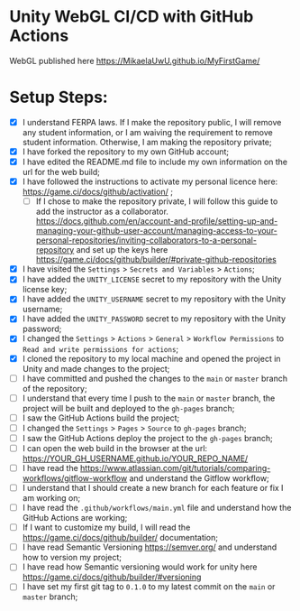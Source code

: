 # Unity WebGL CI/CD with GitHub Actions

WebGL published here https://MikaelaUwU.github.io/MyFirstGame/

# Setup Steps:

- [x] I understand FERPA laws. If I make the repository public, I will remove any student information, or I am waiving the requirement to remove student information. Otherwise, I am making the repository private;
- [x] I have forked the repository to my own GitHub account;
- [x] I have edited the README.md file to include my own information on the url for the web build;
- [x] I have followed the instructions to activate my personal licence here: https://game.ci/docs/github/activation/ ;
    - [ ] If I chose to make the repository private, I will follow this guide to add the instructor as a collaborator. https://docs.github.com/en/account-and-profile/setting-up-and-managing-your-github-user-account/managing-access-to-your-personal-repositories/inviting-collaborators-to-a-personal-repository and set up the keys here https://game.ci/docs/github/builder/#private-github-repositories
- [x] I have visited the `Settings` > `Secrets and Variables` > `Actions`;
- [x] I have added the `UNITY_LICENSE` secret to my repository with the Unity license key;
- [x] I have added the `UNITY_USERNAME` secret to my repository with the Unity username;
- [x] I have added the `UNITY_PASSWORD` secret to my repository with the Unity password;
- [x] I changed the `Settings` > `Actions` > `General` > `Workflow Permissions` to `Read and write permissions for actions`;
- [x] I cloned the repository to my local machine and opened the project in Unity and made changes to the project;
- [ ] I have committed and pushed the changes to the `main` or `master` branch of the repository;
- [ ] I understand that every time I push to the `main` or `master` branch, the project will be built and deployed to the `gh-pages` branch;
- [ ] I saw the GitHub Actions build the project;
- [ ] I changed the `Settings` > `Pages` > `Source` to `gh-pages` branch;
- [ ] I saw the GitHub Actions deploy the project to the `gh-pages` branch;
- [ ] I can open the web build in the browser at the url: https://YOUR_GH_USERNAME.github.io/YOUR_REPO_NAME/
- [ ] I have read the https://www.atlassian.com/git/tutorials/comparing-workflows/gitflow-workflow and understand the Gitflow workflow;
- [ ] I understand that I should create a new branch for each feature or fix I am working on;
- [ ] I have read the `.github/workflows/main.yml` file and understand how the GitHub Actions are working;
- [ ] If I want to customize my build, I will read the https://game.ci/docs/github/builder/ documentation; 
- [ ] I have read Semantic Versioning https://semver.org/ and understand how to version my project;
- [ ] I have read how Semantic versioning would work for unity here https://game.ci/docs/github/builder/#versioning 
- [ ] I have set my first git tag to `0.1.0` to my latest commit on the `main` or `master` branch;
